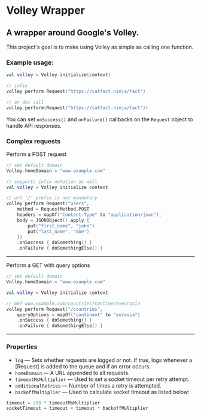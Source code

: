 # Volley Wrapper
## A wrapper around Google's Volley.

This project's goal is to make using Volley as simple as calling one function.

### Example usage:

```kotlin
val volley = Volley.initialize(context)

// infix
volley perform Request("https://catfact.ninja/fact")

// or dot call
volley.perform(Request("https://catfact.ninja/fact"))
```

You can set `onSuccess()` and `onFailure()` callbacks on the `Request` object to handle API responses.

### Complex requests

Perform a POST request

```kotlin
// set default domain
Volley.homeDomain = "www.example.com"

// supports infix notation as well
val volley = Volley initialize context

// url '/' prefix is not mandatory
volley perform Request("users",
    method = RequestMethod.POST
    headers = mapOf("Content-Type" to "application/json"),
    body = JSONObject().apply {
        put("first_name", "john")
        put("last_name", "doe")
    })
    .onSuccess { doSomething() }
    .onFailure { doSomethingElse() }
```
---

Perform a GET with query options

```kotlin
// set default domain
Volley.homeDomain = "www.example.com"

val volley = Volley initialize context

// GET www.example.com/countries?continent=eurasia
volley perform Request("/countries",
    queryOptions = mapOf("continent" to "eurasia")
    .onSuccess { doSomething() }
    .onFailure { doSomethingElse() }
```
---

### Properties
- `log` — Sets whether requests are logged or not. If true, logs whenever a [Request] is added to the queue and if an error occurs.
- `homeDomain` — A URL appended to all requests.
- `timeoutMsMultiplier` — Used to set a socket timeout per retry attempt.
- `additionalRetries` — Number of times a retry is attempted.
- `backoffMultiplier` — Used to calculate socket timeout as listed below:
```python
timeout = 250 * timeoutMsMultiplier
socketTimeout = timeout + timeout * backoffMultiplier
```